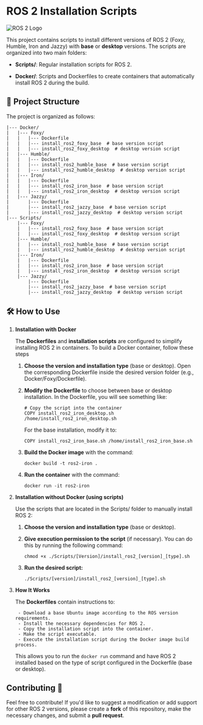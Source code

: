 # ROS 2 Installation Scripts  
![ROS 2 Logo](https://www.freshconsulting.com/wp-content/uploads/fly-images/33744/ROS-2_logo-1920x9999.png)

This project contains scripts to install different versions of ROS 2 (Foxy, Humble, Iron and Jazzy) with **base** or **desktop** versions. The scripts are organized into two main folders:

- **Scripts/**: Regular installation scripts for ROS 2.

- **Docker/**: Scripts and Dockerfiles to create containers that automatically install ROS 2 during the build.

## 📂 Project Structure

The project is organized as follows:

``` 
|--- Docker/
|   |--- Foxy/
|   |   |--- Dockerfile
|   |   |--- install_ros2_foxy_base  # base version script
|   |   |--- install_ros2_foxy_desktop  # desktop version script
|   |--- Humble/
|   |   |--- Dockerfile
|   |   |--- install_ros2_humble_base  # base version script
|   |   |--- install_ros2_humble_desktop  # desktop version script
|   |--- Iron/
|   |   |--- Dockerfile
|   |   |--- install_ros2_iron_base  # base version script
|   |   |--- install_ros2_iron_desktop  # desktop version script
|   |--- Jazzy/
|       |--- Dockerfile
|       |--- install_ros2_jazzy_base  # base version script
|       |--- install_ros2_jazzy_desktop  # desktop version script
|--- Scripts/
    |--- Foxy/    
    |   |--- install_ros2_foxy_base  # base version script
    |   |--- install_ros2_foxy_desktop  # desktop version script
    |--- Humble/   
    |   |--- install_ros2_humble_base  # base version script
    |   |--- install_ros2_humble_desktop  # desktop version script
    |--- Iron/
    |   |--- Dockerfile
    |   |--- install_ros2_iron_base  # base version script
    |   |--- install_ros2_iron_desktop  # desktop version script
    |--- Jazzy/
        |--- Dockerfile
        |--- install_ros2_jazzy_base  # base version script
        |--- install_ros2_jazzy_desktop  # desktop version script
```
## 🛠️ How to Use

1. **Installation with Docker** 

    The **Dockerfiles** and **installation scripts** are configured to simplify installing ROS 2 in containers. To build a Docker container, follow these steps

    1. **Choose the version and installation type** (base or desktop). Open the corresponding Dockerfile inside the desired version folder (e.g., Docker/Foxy/Dockerfile).

    2. **Modify the Dockerfile** to choose between base or desktop installation. In the Dockerfile, you will see something like:

        ``` 
        # Copy the script into the container
        COPY install_ros2_iron_desktop.sh /home/install_ros2_iron_desktop.sh 
        ```
        For the base installation, modify it to:

        ``` 
        COPY install_ros2_iron_base.sh /home/install_ros2_iron_base.sh
        ```
    3. **Build the Docker image** with the command:

        ```
        docker build -t ros2-iron .
        ```
    4. **Run the container** with the command:

        ```
        docker run -it ros2-iron
        ```
2. **Installation without Docker (using scripts)**

    Use the scripts that are located in the Scripts/ folder to manually install ROS 2:

    1. **Choose the version and installation type** (base or desktop).

    2. **Give execution permission to the script** (if necessary). You can do this by running the following command:

        ```
        chmod +x ./Scripts/[Version]/install_ros2_[version]_[type].sh
        ```


    3. **Run the desired script:**

        ```
        ./Scripts/[version]/install_ros2_[version]_[type].sh
        ```
3. **How It Works**

    The **Dockerfiles** contain instructions to:

        - Download a base Ubuntu image according to the ROS version requirements.
        - Install the necessary dependencies for ROS 2.
        - Copy the installation script into the container.
        - Make the script executable.
        - Execute the installation script during the Docker image build process.

    This allows you to run the ```docker run``` command and have ROS 2 installed based on the type of script configured in the Dockerfile (base or desktop).

## Contributing 🤝

Feel free to contribute! If you'd like to suggest a modification or add support for other ROS 2 versions, please create a **fork** of this repository, make the necessary changes, and submit a **pull request**.